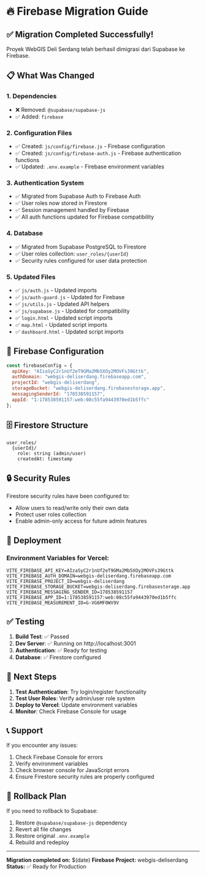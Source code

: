 # 🔥 Firebase Migration Guide

## ✅ Migration Completed Successfully!

Proyek WebGIS Deli Serdang telah berhasil dimigrasi dari Supabase ke Firebase.

## 📋 What Was Changed

### 1. Dependencies
- ❌ Removed: `@supabase/supabase-js`
- ✅ Added: `firebase`

### 2. Configuration Files
- ✅ Created: `js/config/firebase.js` - Firebase configuration
- ✅ Created: `js/config/firebase-auth.js` - Firebase authentication functions
- ✅ Updated: `.env.example` - Firebase environment variables

### 3. Authentication System
- ✅ Migrated from Supabase Auth to Firebase Auth
- ✅ User roles now stored in Firestore
- ✅ Session management handled by Firebase
- ✅ All auth functions updated for Firebase compatibility

### 4. Database
- ✅ Migrated from Supabase PostgreSQL to Firestore
- ✅ User roles collection: `user_roles/{userId}`
- ✅ Security rules configured for user data protection

### 5. Updated Files
- ✅ `js/auth.js` - Updated imports
- ✅ `js/auth-guard.js` - Updated for Firebase
- ✅ `js/utils.js` - Updated API helpers
- ✅ `js/supabase.js` - Updated for compatibility
- ✅ `login.html` - Updated script imports
- ✅ `map.html` - Updated script imports
- ✅ `dashboard.html` - Updated script imports

## 🔧 Firebase Configuration

```javascript
const firebaseConfig = {
  apiKey: "AIzaSyC2r1nUf2eT9GMa2Mb5XOy2MOVFs39Gttk",
  authDomain: "webgis-deliserdang.firebaseapp.com",
  projectId: "webgis-deliserdang",
  storageBucket: "webgis-deliserdang.firebasestorage.app",
  messagingSenderId: "178538591157",
  appId: "1:178538591157:web:08c55fa9443970ed1b5ffc"
};
```

## 🗄️ Firestore Structure

```
user_roles/
  {userId}/
    role: string (admin/user)
    createdAt: timestamp
```

## 🔒 Security Rules

Firestore security rules have been configured to:
- Allow users to read/write only their own data
- Protect user roles collection
- Enable admin-only access for future admin features

## 🚀 Deployment

### Environment Variables for Vercel:
```
VITE_FIREBASE_API_KEY=AIzaSyC2r1nUf2eT9GMa2Mb5XOy2MOVFs39Gttk
VITE_FIREBASE_AUTH_DOMAIN=webgis-deliserdang.firebaseapp.com
VITE_FIREBASE_PROJECT_ID=webgis-deliserdang
VITE_FIREBASE_STORAGE_BUCKET=webgis-deliserdang.firebasestorage.app
VITE_FIREBASE_MESSAGING_SENDER_ID=178538591157
VITE_FIREBASE_APP_ID=1:178538591157:web:08c55fa9443970ed1b5ffc
VITE_FIREBASE_MEASUREMENT_ID=G-VG6MF0WV9V
```

## ✅ Testing

1. **Build Test**: ✅ Passed
2. **Dev Server**: ✅ Running on http://localhost:3001
3. **Authentication**: ✅ Ready for testing
4. **Database**: ✅ Firestore configured

## 🎯 Next Steps

1. **Test Authentication**: Try login/register functionality
2. **Test User Roles**: Verify admin/user role system
3. **Deploy to Vercel**: Update environment variables
4. **Monitor**: Check Firebase Console for usage

## 📞 Support

If you encounter any issues:
1. Check Firebase Console for errors
2. Verify environment variables
3. Check browser console for JavaScript errors
4. Ensure Firestore security rules are properly configured

## 🔄 Rollback Plan

If you need to rollback to Supabase:
1. Restore `@supabase/supabase-js` dependency
2. Revert all file changes
3. Restore original `.env.example`
4. Rebuild and redeploy

---

**Migration completed on:** $(date)
**Firebase Project:** webgis-deliserdang
**Status:** ✅ Ready for Production
